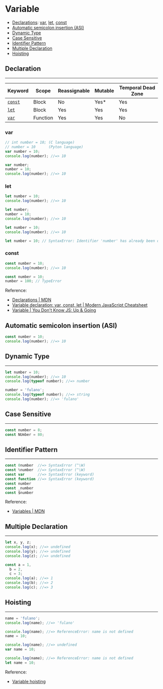 # Variable

- [Declarations](#declaration): [var](#var), [let](#let), [const](#const)
- [Automatic semicolon insertion (ASI)](#automatic-semicolon-insertion-asi)
- [Dynamic Type](#dynamic-type)
- [Case Sensitive](#case-sensitive)
- [Identifier Pattern](#identifier-pattern)
- [Multiple Declaration](#multiple-declaration)
- [Hoisting](#hoisting)

## Declaration

---

| Keyword                                                                                       | Scope    | Reassignable | Mutable | Temporal Dead Zone |
| --------------------------------------------------------------------------------------------- | -------- | ------------ | ------- | ------------------ |
| [`const`](https://developer.mozilla.org/en-US/docs/Web/JavaScript/Reference/Statements/const) | Block    | No           | Yes\*   | Yes                |
| [`let`](https://developer.mozilla.org/en-US/docs/Web/JavaScript/Reference/Statements/let)     | Block    | Yes          | Yes     | Yes                |
| [`var`](https://developer.mozilla.org/en-US/docs/Web/JavaScript/Reference/Statements/var)     | Function | Yes          | Yes     | No                 |

### var

```js
// int number = 10; (C language)
// number = 10      (Pyton language)
var number = 10;
console.log(number); //=> 10
```

```js
var number;
number = 10;
console.log(number); //=> 10
```

### let

```js
let number = 10;
console.log(number); //=> 10
```

```js
let number;
number = 10;
console.log(number); //=> 10
```

```js
let number = 10;
console.log(number); //=> 10

let number = 10; // SyntaxError: Identifier 'number' has already been declared
```

### const

```js
const number = 10;
console.log(number); //=> 10
```

```js
const number = 10;
number = 100; // TypeError
```

Reference:

- [Declarations \| MDN](https://developer.mozilla.org/en-US/docs/Web/JavaScript/Reference#Declarations)
- [Variable declaration: var, const, let \| Modern JavaScript Cheatsheet](https://github.com/mbeaudru/modern-js-cheatsheet#variable-declaration-var-const-let)
- [Variable \| You Don't Know JS: Up & Going](https://github.com/getify/You-Dont-Know-JS/blob/master/up%20&%20going/ch1.md#variables)

## Automatic semicolon insertion (ASI)

```js
const number = 10;
console.log(number); //=> 10
```

## Dynamic Type

---

```js
let number = 10;
console.log(number); //=> 10
console.log(typeof number); //=> number

number = 'fulano';
console.log(typeof number); //=> string
console.log(number); //=> 'fulano'
```

## Case Sensitive

---

```js
const number = 8;
const NUmber = 80;
```

## Identifier Pattern

---

```js
const 0number  //=> SyntaxError (^\W)
const %number  //=> SyntaxError (^\W)
const var      //=> SyntaxError (keyword)
const function //=> SyntaxError (keyword)
const number
const _number
const $number
```

Reference:

- [Variables \| MDN](https://developer.mozilla.org/en-US/docs/Web/JavaScript/Guide/Grammar_and_Types#Variables)

## Multiple Declaration

---

```js
let x, y, z;
console.log(x); //=> undefined
console.log(y); //=> undefined
console.log(z); //=> undefined
```

```js
const a = 1,
  b = 2,
  c = 3;
console.log(a); //=> 1
console.log(b); //=> 2
console.log(c); //=> 3
```

## Hoisting

---

```js
name = 'fulano';
console.log(name); //=> 'fulano'
```

```js
console.log(name); //=> ReferenceError: name is not defined
name = 10;
```

```js
console.log(name); //=> undefined
var name = 10;
```

```js
console.log(name); //=> ReferenceError: name is not defined
let name = 10;
```

Reference:

- [Variable hoisting](https://developer.mozilla.org/en-US/docs/Web/JavaScript/Guide/Grammar_and_Types#Variable_hoisting)

<!-- TODO
You Don't Know JS: Up & Going https://github.com/getify/You-Dont-Know-JS/blob/master/up%20%26%20going/ch1.md
Values & Types
Converting Between Types (coercion, implicitly coerce) https://github.com/getify/You-Dont-Know-JS/blob/master/types%20%26%20grammar/ch4.md
-->
